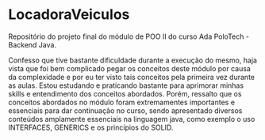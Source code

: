 # LocadoraVeiculos

Repositório do projeto final do módulo de POO II do curso Ada PoloTech - Backend Java.

Confesso que tive bastante dificuldade durante a execução do mesmo, haja vista que foi bem complicado pegar os conceitos deste módulo por causa da complexidade e por eu ter visto tais conceitos pela primeira vez durante as aulas.
Estou estudando e praticando bastante para aprimorar minhas skills e entendimento dos conceitos abordados. Porém, ressalto que os conceitos abordados no módulo foram extremamentes importantes e essenciais para dar continuação no curso, sendo apresentado diversos conteúdos amplamente essenciais na linguagem java, como exemplo o uso INTERFACES,  GENERICS e os princípios do SOLID.
